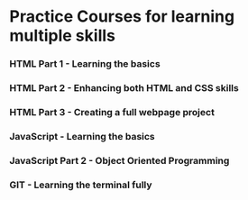 # Practice Courses for learning multiple skills

### HTML Part 1 - Learning the basics

### HTML Part 2 - Enhancing both HTML and CSS skills

### HTML Part 3 - Creating a full webpage project

### JavaScript - Learning the basics

### JavaScript Part 2 - Object Oriented Programming

### GIT - Learning the terminal fully
